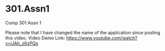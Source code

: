 # 301.Assn1
Comp 301 Assn 1

Please note that I have changed the name of the application since posting this video.
Video Demo Link: https://www.youtube.com/watch?v=iJAh_z6zPQs
